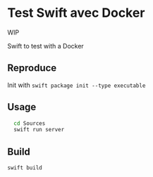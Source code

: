 # Test Swift avec Docker

WIP

Swift to test with a Docker

## Reproduce

Init with `swift package init --type executable`

## Usage

```sh
  cd Sources
  swift run server
```

## Build

`swift build`